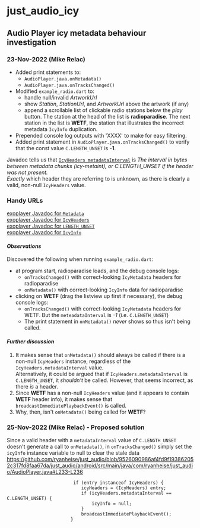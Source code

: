 # just_audio_icy
## Audio Player icy metadata behaviour investigation
### 23-Nov-2022 (Mike Relac)
- Added print statements to:
  - `AudioPlayer.java.onMetadata()`
  - `AudioPlayer.java.onTracksChanged()`
- Modified `example_radio.dart` to:
  - handle null/invalid *ArtworkUrl*
  - show *Station*, *StationUrl*, and *ArtworkUrl* above the artwork (if any)
  - append a scrollable list of clickable radio stations below the *play* button. The
station at the head of the list is **radioparadise**. The next station in the list
is **WETF**, the station that illustrates the incorrect metadata `IcyInfo` duplication.
- Prepended console log outputs with 'XXXX' to make for easy filtering.
- Added print statement in `AudioPlayer.java.onTracksChanged()` to verify that the
const value `C.LENGTH_UNSET` is **-1**.


Javadoc tells us that
[`IcyHeaders metadataInterval`](https://exoplayer.dev/doc/reference/com/google/android/exoplayer2/metadata/icy/IcyHeaders.html#metadataInterval)
is _The interval in bytes between metadata chunks (icy-metaint), or C.LENGTH_UNSET if the header was not present._  
*Exactly* which header they are referring to is unknown, as there is clearly a valid, non-null `IcyHeaders` value.

### Handy URLs
[exoplayer Javadoc for `Metadata`](https://exoplayer.dev/doc/reference/com/google/android/exoplayer2/metadata/Metadata.html)  
[exoplayer Javadoc for `IcyHeaders`](https://exoplayer.dev/doc/reference/com/google/android/exoplayer2/metadata/icy/IcyHeaders.html)  
[exoplayer Javadoc for `LENGTH_UNSET`](https://exoplayer.dev/doc/reference/com/google/android/exoplayer2/C.html#LENGTH_UNSET)  
[exoplayer Javadoc for `IcyInfo`](https://exoplayer.dev/doc/reference/com/google/android/exoplayer2/metadata/icy/IcyInfo.html)  

#### *Observations*

Discovered the following when running `example_radio.dart`:
- at program start, radioparadise loads, and the debug console logs:
  - `onTracksChanged()` with correct-looking `IcyMetadata` headers for radioparadise
  - `onMetadata()` with correct-looking `IcyInfo` data for radioparadise
- clicking on **WETF** (drag the listview up first if necessary), the debug console logs:
  - `onTracksChanged()` with correct-looking `IcyMetadata` headers for WETF. But the
  `meteadataInterval` is *-1* (i.e. `C.LENGTH_UNSET`)
  - The print statement in `onMetadata()` *never* shows so thus isn't being called.

#### *Further discussion*
1. It makes sense that `onMetadata()` should always be called if there is a non-null `IcyHeaders`
instance, regardless of the `IcyHeaders.metadataInterval` value.  
Alternatively, it could be
argued that if `IcyHeaders.metadataInterval` is `C.LENGTH_UNSET`, it _shouldn't_ be called.
However, that seems incorrect, as there _is_ a header.
1. Since **WETF** has a non-null `IcyHeaders` value (and it appears to contain **WETF** header
info), it makes sense that `broadcastImmediatePlaybackEvent()` is called.
1. Why, then, isn't `onMetadata()` being called for **WETF**?

### 25-Nov-2022 (Mike Relac) - Proposed solution
Since a valid header with a `metadataInterval` value of `C.LENGTH_UNSET` doesn't
generate a call to `onMetadata()`, in `onTracksChanged()` simply set the `icyInfo`
 instance variable to null to clear the stale data
https://github.com/ryanheise/just_audio/blob/9526090986af4fd9f193862052c317fd8faa67da/just_audio/android/src/main/java/com/ryanheise/just_audio/AudioPlayer.java#L233-L236
```
                         if (entry instanceof IcyHeaders) {
                            icyHeaders = (IcyHeaders) entry;
                            if (icyHeaders.metadataInterval == C.LENGTH_UNSET) {
                                icyInfo = null;
                            }
                            broadcastImmediatePlaybackEvent();
                        }
```
